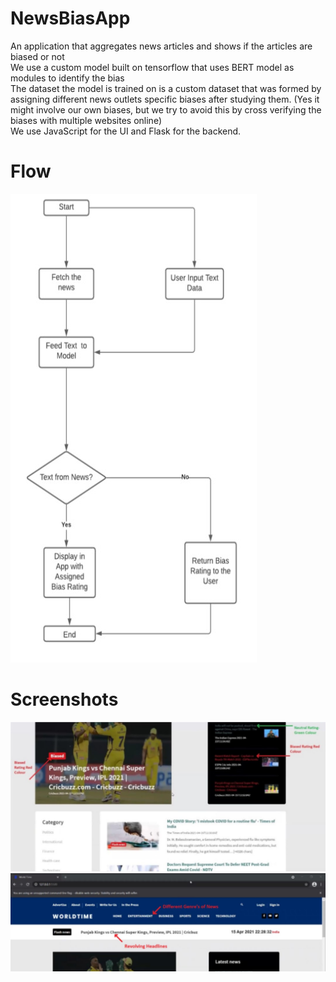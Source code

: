 # NewsBiasApp

An application that aggregates news articles and shows if the articles are biased or not<br />
We use a custom model built on tensorflow that uses BERT model as modules to identify the bias<br />
The dataset the model is trained on is a custom dataset that was formed by assigning different news outlets specific biases after studying them. (Yes it might involve our own biases, but we try to avoid this by cross verifying the biases with multiple websites online)<br />
We use JavaScript for the UI and Flask for the backend.<br />

# Flow


![alt text](https://github.com/EbsHirani/NewsBiasApp/blob/main/NewsBiasApp/images/flow.jpg)

# Screenshots
![alt text](https://github.com/EbsHirani/NewsBiasApp/blob/main/NewsBiasApp/images/Screenshot%201.jpg)
![alt text](https://github.com/EbsHirani/NewsBiasApp/blob/main/NewsBiasApp/images/Screenshot%202.jpg)

